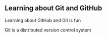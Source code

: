 ## **Learning about Git and GitHub**

Learning about GitHub and Git is fun

Git is a distributed version control system
